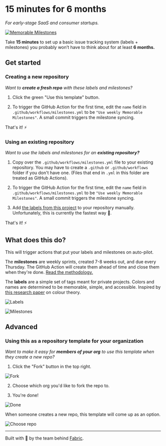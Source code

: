 # 15 minutes for 6 months

_For early-stage SaaS and consumer startups._

[![Memorable Milestones](https://res.cloudinary.com/m15y/image/upload/v1588977044/su/TJ5G67VHU/kmbjqinsp71vavcdth7j.svg)](https://github.com/instantish/memorable-milestones)

Take **15 minutes** to set up a basic issue tracking system (labels + milestones) you probably won’t have to think about for at least **6 months.**

## Get started

### Creating a new repository

_Want to **create a fresh repo** with these labels and milestones?_

1. Click the green "Use this template" button.

2. To trigger the GitHub Action for the first time, edit the `name` field in `.github/workflows/milestones.yml` to be `"Use weekly Memorable Milestones"`. A small commit triggers the milestone syncing.

That's it! ⚡️

### Using an existing repository

_Want to use the labels and milestones for an **existing repository?**_

1. Copy over the `.github/workflows/milestones.yml` file to your existing repository. You may have to create a `.github` or `.github/workflows` folder if you don't have one. (Files that end in `.yml` in this folder are treated as GitHub Actions).

2. To trigger the GitHub Action for the first time, edit the `name` field in `.github/workflows/milestones.yml` to be `"Use weekly Memorable Milestones"`. A small commit triggers the milestone syncing.

3. Add [the labels from this project](https://github.com/instantish/15-minutes-for-6-months/labels) to your repository manually. Unfortunately, this is currently the fastest way 🐢.

That's it! ⚡️

## What does this do?

This will trigger actions that put your labels and milestones on auto-pilot.

The **milestones** are weekly sprints, created 7-8 weeks out, and due every Thursday. The GitHub Action will create them ahead of time and close them when they're done. [Read the methodology.](https://github.com/marketplace/actions/memorable-milestones)

The **labels** are a simple set of tags meant for private projects. Colors and names are determined to be memorable, simple, and accessible. Inspired by [this research paper](https://t.co/Th3xuoC02R?amp=1) on colour theory.


![Labels](https://res.cloudinary.com/m15y/image/upload/v1591145194/su/TJ5G67VHU/d8dcsnbio3ih1xyjkmf2.png)

![Milestones](https://res.cloudinary.com/m15y/image/upload/v1598812855/su/T0SNQGHNY/he1ki7bcwqqstcgf38b3.png)

## Advanced

### Using this as a repository template for your organization

_Want to make it easy for **members of your org** to use this template when they create a new repo?_

1. Click the "Fork" button in the top right.

![Fork](https://res.cloudinary.com/m15y/image/upload/v1611083611/su/T0SNQGHNY/u7dugahiy2nqnpnozctb.png)

2. Choose which org you'd like to fork the repo to.

3. You're done!

![Done](https://res.cloudinary.com/m15y/image/upload/v1611083612/su/T0SNQGHNY/tkoqncwowrxeln6rm6q9.png)

When someone creates a new repo, this template will come up as an option.

![Choose repo](https://res.cloudinary.com/m15y/image/upload/v1611083611/su/T0SNQGHNY/ympaehq7cowecmmg5uzn.png)

---

Built with 💙 by the team behind [Fabric](https://tryfabric.com).

